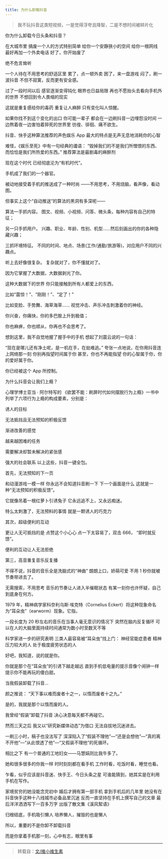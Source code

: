 ```yaml
---
title: 为什么卸载抖音
---
```


> 我不玩抖音这类短视频，一是觉得浮夸且降智，二是不想时间被碎片化

你为什么卸载今日头条和抖音？

在大城市里
搞废一个人的方式特别简单
给你一个安静狭小的空间
给你一根网线
最好再加一个外卖电话
好了，你开始废了

绝不危言耸听

一个人待在不用思考的舒适区里
累了，点一顿外卖
困了，来一盘游戏
闷了，刷一波抖音
不但不寂寞，反而更有安全感。

过了一段时间以后
感官逐渐变得钝化
眼界也日益局限
再也不愿抬头去看向手机外的世界
不想回到令人畏缩的现实

这就是重复感给你的毒药
重复让人麻醉
只有变化叫人惊醒。

如果你找不到这个变化的出口
你可能一辈子
都会在一边刷抖音一边埋怨没时间
一边熬着夜一边害怕着猝死的世界里
彷徨、徘徊、痛不欲生。

抖音、快手这种算法推荐的声色娱乐 App
最大的特点是无声无息地消耗你的心智

难怪，《娱乐至死》中有一句经典的谶语：
“毁掉我们的不是我们所憎恨的东西、
而恰恰是我们所热爱的东西。”
推荐算法是最剧毒的麻醉剂

现在这个时代
已经彻底沦为“有机时代”。

手机成了我们的一个器官。

被动地接受着手机的推送成了一种时尚
——不用思考，不用烧脑，看声像，看动图。

但事实上这个“自动推送”的算法的黑洞有多深呢——

算法一手抓内容。
图文、视频、小视频、问答、微头条，每种内容有自己的特征；

另一只手抓用户。
兴趣、职业、年龄、性别、机型……然后刻画出的你的各种隐藏兴趣；

三抓环境特征。
不同的时间、地点、场景(工作/通勤/旅游等)，对应用户不同的兴趣点。

听上去好像很复杂。
复杂就对了，你不懂就对了。

因为它掌握了大数据，大数据剥光了你。

这种大数据下的世界
你只能接触到所有人都爱上的东西，

比如“震惊！”、“刚刚！”、“定了！”

比如变脸、手势舞、海草海草……
视觉冲击、声乐冲击刺激着你的神经。

你兴奋，你痛快，你的多巴胺上升到极值；

你也麻痹，你也顺从，你再也不会思考了。

想到这里，我不自觉地握了握手中的手机
想起了刘震云说的一句话：

“现在是哪儿还有净土呢，是一机在手，在劫难逃。”
夸张一点地说，在你用抖音连上网络那一刻
你别再指望时间属于你
甚至，你也不再能指望
你的心智属于你，你的爱好属于你。

你已经被这个 App 所控制。

为什么抖音会让我们上瘾？

心理学博士亚当 · 阿尔特写的
《欲罢不能：刷屏时代如何摆脱行为上瘾》一书中
列举了六项行为上瘾的构成要素，分别是：

诱人的目标

无法抵挡且无法预知的积极反馈

渐进改善的感觉

越来越困难的任务

需要解决却暂未解决的紧张感

强大的社会联系
以上这些，抖音一键全包。

首先，无法预知的下一页

和动漫游戏一模一样
你永远不会知道抖音刷一下
下一个画面是什么
这就是一种“无法预知的积极反馈”。

它就像吊着一根红萝卜引诱兔子
它永远追不上，又永远痴迷。

特么太刺激了，无法预料的事情
就是一颗诱人的巧克力

其次，超级便利的互动

更让人无可抵挡的是
点赞这个小心心
点一下太容易了，双击 666，
“即时就反馈”。

便利的互动让人无法拒绝

第三，高音重复音乐反复播

不得不说，抖音的音乐全是洗脑式的“神曲”
朗朗上口，娇萌可爱
不用 1 秒你就被节奏带进去了。

无需搜索，不用思考
音乐的节奏让人进入半催眠状态
有某一刻你也许怀疑，自己到底身在何方。

1979 年，精神病学家科奈利乌斯·埃克特（Cornelius Eckert）将这种现象命名为“耳朵虫”（earworm）现象。它指，

一段长度为 20 秒左右的音乐在当事人毫无意识的情况下
突然在脑内反复循环
可以在人的大脑里面持续时间通常为数小时至数天不等

科学家进一步的研究表明
三类人最容易被“耳朵虫”找上门：
神经官能症患者
精神压力较大的人
处于极度疲劳状态的人

好吧，我知道，说的就是你。

你就是那个在“耳朵虫”的引诱下越走越远
直到手机低电量的提示音像个闹钟一样提示你不能再玩的傻白甜。

当我假装卸载了抖音…

颜之推说：
“天下事以难而废者十之一，以惰而废者十之九。”

是的，我就是那个以惰而废的人。

我曾经“假装”卸载了抖音
决心决意每天都不再碰它。

然而三天之后
我又以“研究新媒体动态”为借口
无法自拔地沉迷进去。

一刷三小时，稿子也没法写了
深深陷入了“假装不理他”—“还是会想他”—“真的离不开他”—“从此恨透了他”—“又假装不理他”的死循环。

相比之下
有一个普通的工地妇女——马慧娟则比我牛多了。

她和很多很多的你我一样
时时刻刻都在看手机
工作时看，吃饭时看，睡觉也看。

乍看，似乎应该是抖音迷、快手王、今日头条之星
可谁能猜到，她其实是在利用手机在写作。

家境贫穷的她没能念完初中
婚后才拥有第一部手机
拿到手机后的几年里
她没有在抖音快手这种十八线城市必备品里沉迷
反而一直坚持在手机上撰写自己的文章
最后洋洋洒洒写下一百多万字
出版了散文集《溪风絮语》

归根结底，手机吸引懒人
培养懒人，摧毁的也是懒人

所以，重要的不是你卸不卸载抖音

而是你拿着手机那一刻，心中有志，眼里有事

<hr>

> 转载自：[文/维小维生素](https://twitter.com/Bitturing/status/1698953431279624212)
